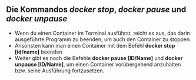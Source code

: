 ## Die Kommandos *docker stop*, *docker pause* und *docker unpause*

* Wenn du einen Container im Terminal ausführst, reicht es aus, das darin ausgeführte
Programm zu beenden, um auch den Container zu stoppen.
* Ansonsten kann man einen Container mit dem Befehl **docker stop [id/name]**
beenden
* Weiter gibt es noch die Befehle **docker pause [ID/Name]** und 
**docker unpause [ID/Name]**, um einen Container vorübergehend anzuhalten 
bzw. seine Ausführung fortzusetzen.